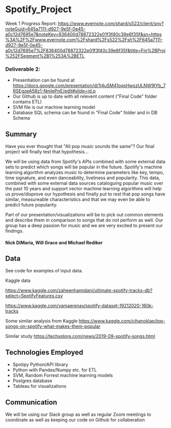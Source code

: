 # Spotify_Project

Week 1 Progress Report: https://www.evernote.com/shard/s522/client/snv?noteGuid=645a7111-d927-9e5f-0e45-a0c12d7695e7&noteKey=836400d78872322e01f3f40c39e6f35f&sn=https%3A%2F%2Fwww.evernote.com%2Fshard%2Fs522%2Fsh%2F645a7111-d927-9e5f-0e45-a0c12d7695e7%2F836400d78872322e01f3f40c39e6f35f&title=Fin%2BProj%252FSegment%2B1%253A%2BETL

### Deliverable 2: 

- Presentiation can be found at https://docs.google.com/presentation/d/1l4uSM41oqsHwszULNW9IYb_7RSEgzeA58z1-NmlePnE/edit#slide=id.p
- Our Github is up to date with all relevent content ("Final Code" folder contains ETL)
- SVM file is our machine learning model
- Database SQL schema can be found in "Final Code" folder and in DB Schema

## Summary
Have you ever thought that "All pop music sounds the same"? Our final project will finally test that hypothesis...

We will be using data from Spotify's APIs combined with some external data sets to predict which songs will be popular in the future. Spotify's machine learning algorithm analyzes music to determine parameters like key, tempo, time signature, and even danceability, liveliness and popularity. This data, combined with some external data sources cataloguing popular music over the past 10 years and support vector machine learning algorithms will help us prove/disprove our hypothesis and finally put to rest that pop songs have similar, measureable characteristics and that we may even be able to predict future popularity.

Part of our presentation/visualizations will be to pick out common elements and describe them in comparison to songs that do not perform as well. Our group has a deep passion for music and we are very excited to present our findings.

#### Nick DiMaria, Will Grace and Michael Rediker

## Data
See code for examples of input data.

Kaggle data 

https://www.kaggle.com/zaheenhamidani/ultimate-spotify-tracks-db?select=SpotifyFeatures.csv

https://www.kaggle.com/yamaerenay/spotify-dataset-19212020-160k-tracks

Some similar analysis from Kaggle
https://www.kaggle.com/cihanoklap/top-songs-on-spotify-what-makes-them-popular

Similar study
https://techxplore.com/news/2019-09-spotify-songs.html

## Technologies Employed

- Spotipy Python/API library
- Python with Pandas/Numpy etc. for ETL
- SVM, Random Forrest machine learning models
- Postgres database
- Tableau for visualizations

## Communication
We will be using our Slack group as well as regular Zoom meetings to coordinate as well as keeping our code on Github for collaberation
